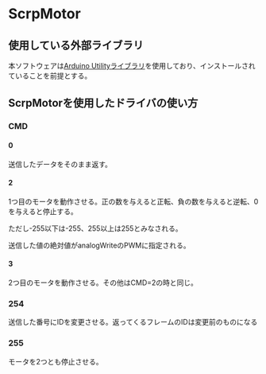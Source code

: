 # ScrpMotor

## 使用している外部ライブラリ

本ソフトウェアは[Arduino Utilityライブラリ](http://ehbtj.com/electronics/arduino-utility-library)を使用しており、インストールされていることを前提とする。

## ScrpMotorを使用したドライバの使い方

### CMD

#### 0

送信したデータをそのまま返す。

#### 2

1つ目のモータを動作させる。正の数を与えると正転、負の数を与えると逆転、0を与えると停止する。

ただし-255以下は-255、255以上は255とみなされる。

送信した値の絶対値がanalogWriteのPWMに指定される。

#### 3

2つ目のモータを動作させる。その他はCMD=2の時と同じ。

### 254

送信した番号にIDを変更させる。返ってくるフレームのIDは変更前のものになる

### 255

モータを2つとも停止させる。